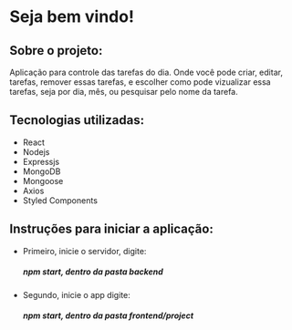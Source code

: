 # Seja bem vindo!
<h2>Sobre o projeto:</h2>
<p>
  Aplicação para controle das tarefas do dia.
  Onde você pode criar, editar, tarefas, remover
  essas tarefas, e escolher como pode vizualizar
  essa tarefas, seja por dia, mês, ou pesquisar
  pelo nome da tarefa.
</p>
<h2>Tecnologias utilizadas:</h2>
<ul>
  <li>React</li>
  <li>Nodejs</li>
  <li>Expressjs</li>
  <li>MongoDB</li>
  <li>Mongoose</li>
  <li>Axios</li>
  <li>Styled Components</li>
</ul>
<h2>Instruções para iniciar a aplicação:</h2>
<ul>
  <li>Primeiro, inicie o servidor, digite:<h5>npm start, dentro da pasta backend</h5></li>
  <li>Segundo, inicie o app digite:<h5>npm start, dentro da pasta frontend/project</h5></li>
</ul>

